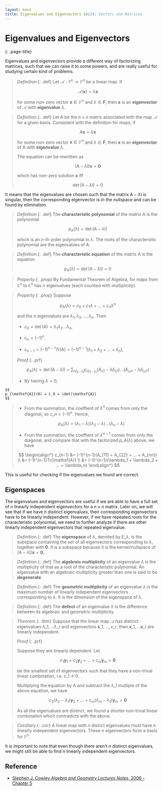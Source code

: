 ```yaml
---
layout: base
title: Eigenvalues and Eigenvectors &#124; Vectors and Matrices
---
```


# Eigenvalues and Eigenvectors
{: .page-title}

Eigenvalues and eigenvectors provide a different way of factorizing matrices, such that we can raise it to some powers, and are really useful for studying certain kind of problems.

> *Definition.*{: .def}
> Let $\mathcal{A}: \mathbb{F}^n \to \mathbb{F}^n$ be a linear map.
> If
>
> $$
  \mathcal{A}(\mathbf{x}) = \lambda \mathbf{x}
  $$
>
> for some non-zero vector $\mathbf{x} \in \mathbb{F}^n$ and $\lambda \in \mathbf{F}$,
> then $\mathbf{x}$ is an **eigenvector** of $\mathcal{A}$ with **eigenvalue** $\lambda$.

> *Definition.*{: .def}
> Let $\mathsf{A}$ be the $n \times n$ matrix associated with the map $\mathcal{A}$ for a given basis.
> Consistent with the definition for maps, if
>
> $$
  \mathsf{A}\mathbf{x} = \lambda \mathbf{x}
  $$
>
> for some non-zero vector $\mathbf{x} \in \mathbb{F}^n$ and $\lambda \in \mathbf{F}$,
> then $\mathbf{x}$ is an **eigenvector** of $\mathsf{A}$ with **eigenvalue** $\lambda$.
>
> The equation can be rewritten as
>
> $$
  (\mathsf{A} - \lambda \mathsf{I}) \mathbf{x} = \mathbf{0}
  $$
>
> which has non-zero solution $\mathbf{x}$ iff
>
> $$
  \det(\mathsf{A} - \lambda \mathsf{I}) = 0
  $$

It means that the eigenvalues are chosen such that the matrix $\mathsf{A} - \lambda\mathsf{I}$ is singular,
then the corresponding eigenvector is in the nullspace and can be found by elimination.

> *Definition.*{: .def}
> The **characteristic polynomial** of the matrix $\mathsf{A}$ is the polynomial
>
> $$
  p_{\mathsf{A}}(\lambda) = \det(\mathsf{A} - \lambda\mathsf{I})
  $$
>
> which is an $n$-th order polynomial in $\lambda$.
> The roots of the characteristic polynomial are the eigenvalues of $\mathsf{A}$.

> *Definition.*{: .def}
> The **characteristic equation** of the matrix $\mathsf{A}$ is the equation
>
> $$
  p_{\mathsf{A}}(\lambda) = \det(\mathsf{A} - \lambda\mathsf{I}) = 0
  $$

> *Property.*{: .prop}
> By Fundamental Theorem of Algebra, for maps from $\mathbb{C}^n$ to $\mathbb{C}^n$ has $n$ eigenvalues (each counted with multiplicity).

> *Property.*{: .prop}
> Suppose
>
> $$
  p_{\mathsf{A}}(\lambda) = c_0 + c_1 \lambda + ... + c_n \lambda^n
  $$
>
> and the $n$ eigenvalues are $\lambda_1, \lambda_2, ..., \lambda_n$. Then
>
> + $c_0 = \det(\mathsf{A}) = \lambda_1 \lambda_2 ... \lambda_n$,
>
> + $c_n = (-1)^n$.
>
> + $c_{n-1} = (-1)^{n-1} Tr(\mathsf{A}) = (-1)^{n-1}(\lambda_1 + \lambda_2 + ... + \lambda_n)$,
>
> *Proof.*{: .prf}
>
> $$
  p_{\mathsf{A}}(\lambda) = \det(\mathsf{A} - \lambda \mathsf{I}) = \sum_{i_1i_2...i_n} \varepsilon_{i_1i_2...i_n} (A_{i_1 1} - \lambda \delta_{i_1 1})\ldots(A_{i_n n} - \lambda \delta_{i_n n})
  $$
>
> + By having $\lambda = 0$,
>
    $$
    p_{\mathsf{A}}(0) = c_0 = \det(\mathsf{A})
    $$
>
> + From the summation, the coeffient of $\lambda^{n}$ comes from only the diagonal, so $c\_n = (-1)^n$. Hence,
>
>   $$
    p_{\mathsf{A}}(\lambda) = (\lambda_1 - \lambda)(\lambda_2 - \lambda)...(\lambda_n - \lambda)
    $$
>
> + From the summation, the coeffient of $\lambda^{n-1}$ comes from only the diagonal, and compare that with the factorized $p\_{\mathsf{A}}(\lambda)$ above, we have
>
>  $$
   \begin{align*}
   c_{n-1} &= (-1)^{n-1}(A_{11} + A_{22} + ... + A_{nn}) \\
           &= (-1)^{n-1}Tr(\mathsf{A}) \\
           &= (-1)^{n-1}(\lambda_1 + \lambda_2 + ... + \lambda_n)
   \end{align*}
   $$

This is useful for checking if the eigenvalues we found are correct.

## Eigenspaces

The eigenvalues and eigenvectors are useful if we are able to have a full set of $n$ linearly independent eigenvectors for a $n \times n$ matrix.
Later on, we will see that if we have $n$ distinct eigenvalues, their corresponding eigenvectors have to be linearly independent.
However, if we have repeated roots for the characteristic polynomial, we need to further analyze if there are other linearly independent eigenvectors that repeated eigenvalue.

> *Definition.*{: .def}
> The **eigenspace** of $\lambda$, denoted by $E\_{\lambda}$, is the subspace containing the set of all eigenvectors corresponding to $\lambda$, together with $\mathbf{0}$.
> It is a subspace because it is the kernel/nullspace of $(\mathsf{A} - \lambda\mathsf{I})\mathbf{x} = \mathbf{0}$.

> *Definition.*{: .def}
> The **algebraic multiplicity** of an eigenvalue $\lambda$ is the multiplicity of that as a root of the characteristic polynomial.
> An eigenvalue with an algebraic multiplicity greater than one is said to be **degenerate**.

> *Definition.*{: .def}
> The **geometric multiplicity** of an eigenvalue $\lambda$ is the maximum number of linearly independent eigenvectors corresponding to $\lambda$.
> It is the dimension of the eigenspace of $\lambda$.

> *Definition.*{: .def}
> The **defect** of an eigenvalue $\lambda$ is the difference between its algebraic and geometric multiplicity.

> *Theorem.*{: .thm}
> Suppose that the linear map $\mathcal{A}$ has distinct eigenvalues $\lambda\_1, ... \lambda\_r$ and eigenvectors $\mathbf{x}\_1, ..., \mathsf{x}\_r$,
> then $\mathbf{x}\_1, ... \mathbf{x}\_r$ are linearly independent.
>
> *Proof.*{: .prf}
>
> Suppose they are linearly dependent. Let
>
> $$
  c_1 \mathbf{y}_1 + c_2 \mathbf{y}_2 + ... + c_m \mathbf{y}_m = \mathbf{0}
  $$
>
> be the smallest set of eigenvectors such that they have a non-trival linear combination, i.e. $c\_1 \not= 0$.
>
> Multiplying the equation by $\mathsf{A}$ and subtract the $\lambda\_1$ multiple of the above equation, we have
>
> $$
  c_2 (\lambda_2 - \lambda_1) \mathbf{y}_2 + ... + c_m (\lambda_m - \lambda_1) \mathbf{y}_m = \mathbf{0}
  $$
>
> As all the eigenvalues are distinct, we found a shorter non-trival linear combination which contradicts with the above.

> *Corollary.*{: .cor}
> A linear map with $n$ disinct eigenvalues must have $n$ linearly independent eigenvectors.
> These $n$ eigenvectors form a basis for $\mathbb{F}^n$.

It is important to note that even though there aren't $n$ distinct eigenvalues,
we might still be able to find $n$ linearly independent eigenvectors.

## Reference

* [Stephen J. Cowley _Algebra and Geometry Lectures Notes_, 2006 - Chapter 5](https://www.damtp.cam.ac.uk/user/sjc1/teaching/AandG/notes.pdf)
